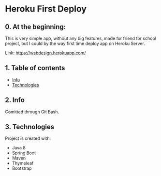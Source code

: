 # Heroku First Deploy

## 0. At the beginning:
This is very simple app, without any big features, made for friend for school project, but I could by the way first time deploy app on Heroku Server.

Link: https://wsbdesign.herokuapp.com/

## 1. Table of contents
* [Info](#2-info)
* [Technologies](#3-technologies)

## 2. Info

Comitted through Git Bash.

## 3. Technologies
Project is created with:
* Java 8
* Spring Boot
* Maven
* Thymeleaf
* Bootstrap
